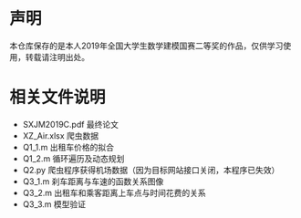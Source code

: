 # 声明
本仓库保存的是本人2019年全国大学生数学建模国赛二等奖的作品，仅供学习使用，转载请注明出处。
# 相关文件说明
- SXJM2019C.pdf 最终论文
- XZ_Air.xlsx 爬虫数据
- Q1_1.m 出租车价格的拟合
- Q1_2.m 循环遍历及动态规划
- Q2.py 爬虫程序获得机场数据（因为目标网站接口关闭，本程序已失效）
- Q3_1.m 刹车距离与车速的函数关系图像
- Q3_2.m 出租车和乘客距离上车点与时间花费的关系
- Q3_3.m 模型验证
